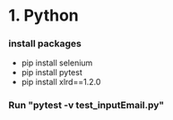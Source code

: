 # 1. Python
### install packages
* pip install selenium
* pip install pytest
* pip install xlrd==1.2.0
### Run **"pytest -v test_inputEmail.py"**